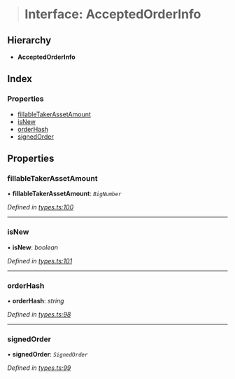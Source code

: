 > # Interface: AcceptedOrderInfo

## Hierarchy

* **AcceptedOrderInfo**

## Index

### Properties

* [fillableTakerAssetAmount](_types_.acceptedorderinfo.md#fillabletakerassetamount)
* [isNew](_types_.acceptedorderinfo.md#isnew)
* [orderHash](_types_.acceptedorderinfo.md#orderhash)
* [signedOrder](_types_.acceptedorderinfo.md#signedorder)

## Properties

###  fillableTakerAssetAmount

• **fillableTakerAssetAmount**: *`BigNumber`*

*Defined in [types.ts:100](https://github.com/0xProject/0x-mesh/blob/01a8c7e/rpc/clients/typescript/src/types.ts#L100)*

___

###  isNew

• **isNew**: *boolean*

*Defined in [types.ts:101](https://github.com/0xProject/0x-mesh/blob/01a8c7e/rpc/clients/typescript/src/types.ts#L101)*

___

###  orderHash

• **orderHash**: *string*

*Defined in [types.ts:98](https://github.com/0xProject/0x-mesh/blob/01a8c7e/rpc/clients/typescript/src/types.ts#L98)*

___

###  signedOrder

• **signedOrder**: *`SignedOrder`*

*Defined in [types.ts:99](https://github.com/0xProject/0x-mesh/blob/01a8c7e/rpc/clients/typescript/src/types.ts#L99)*